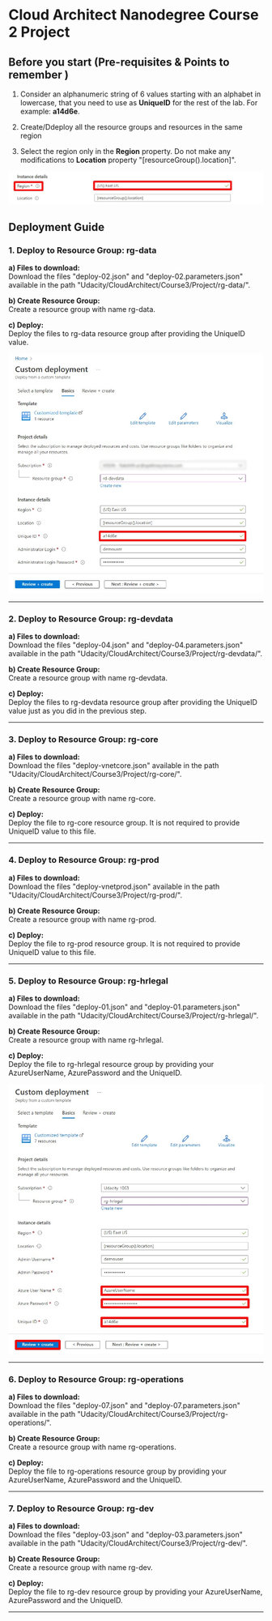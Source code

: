 
# Cloud Architect Nanodegree Course 2 Project

## Before you start (Pre-requisites & Points to remember )

1. Consider an alphanumeric string of 6 values starting with an alphabet in lowercase, that you need to use as **UniqueID** for the rest of the lab. For example: **a14d6e**.

2. Create/Ddeploy all the resource groups and resources in the same region

3. Select the region only in the **Region** property. Do not make any modifications to **Location** property "[resourceGroup().location]". 

![Location Details](./media/Location-details.jpg)

## Deployment Guide

### 1. Deploy to Resource Group: rg-data

**a) Files to download:** <br/>
Download the files "deploy-02.json" and "deploy-02.parameters.json" available in the path "Udacity/CloudArchitect/Course3/Project/rg-data/".

**b) Create Resource Group:** <br/>
Create a resource group with name rg-data.

**c) Deploy:** <br/>
Deploy the files to rg-data resource group after providing the UniqueID value.

![UniqueID Details](./media/provide-uniqueid.jpg)

------------------------------------------------------------------

### 2. Deploy to Resource Group: rg-devdata

**a) Files to download:** <br/>
Download the files "deploy-04.json" and "deploy-04.parameters.json" available in the path "Udacity/CloudArchitect/Course3/Project/rg-devdata/".

**b) Create Resource Group:** <br/>
Create a resource group with name rg-devdata.

**c) Deploy:** <br/>
Deploy the files to rg-devdata resource group after providing the UniqueID value just as you did in the previous step.

------------------------------------------------------------------

### 3. Deploy to Resource Group: rg-core

**a) Files to download:** <br/>
Download the files "deploy-vnetcore.json" available in the path "Udacity/CloudArchitect/Course3/Project/rg-core/".

**b) Create Resource Group:** <br/>
Create a resource group with name rg-core.

**c) Deploy:** <br/>
Deploy the file to rg-core resource group. It is not required to provide UniqueID value to this file.

------------------------------------------------------------------

### 4. Deploy to Resource Group: rg-prod

**a) Files to download:** <br/>
Download the files "deploy-vnetprod.json" available in the path "Udacity/CloudArchitect/Course3/Project/rg-prod/".

**b) Create Resource Group:** <br/>
Create a resource group with name rg-prod.

**c) Deploy:** <br/>
Deploy the file to rg-prod resource group. It is not required to provide UniqueID value to this file.

------------------------------------------------------------------

### 5. Deploy to Resource Group: rg-hrlegal

**a) Files to download:** <br/>
Download the files "deploy-01.json" and "deploy-01.parameters.json" available in the path "Udacity/CloudArchitect/Course3/Project/rg-hrlegal/".

**b) Create Resource Group:** <br/>
Create a resource group with name rg-hrlegal.

**c) Deploy:** <br/>
Deploy the file to rg-hrlegal resource group by providing your AzureUserName, AzurePassword and the UniqueID.

![Azure account details Details](./media/Az-account-details.jpg)

------------------------------------------------------------------

### 6. Deploy to Resource Group: rg-operations

**a) Files to download:** <br/>
Download the files "deploy-07.json" and "deploy-07.parameters.json" available in the path "Udacity/CloudArchitect/Course3/Project/rg-operations/".

**b) Create Resource Group:** <br/>
Create a resource group with name rg-operations.

**c) Deploy:** <br/>
Deploy the file to rg-operations resource group by providing your AzureUserName, AzurePassword and the UniqueID.

------------------------------------------------------------------

### 7. Deploy to Resource Group: rg-dev

**a) Files to download:** <br/>
Download the files "deploy-03.json" and "deploy-03.parameters.json" available in the path "Udacity/CloudArchitect/Course3/Project/rg-dev/".

**b) Create Resource Group:** <br/>
Create a resource group with name rg-dev.

**c) Deploy:** <br/>
Deploy the file to rg-dev resource group by providing your AzureUserName, AzurePassword and the UniqueID.

------------------------------------------------------------------
